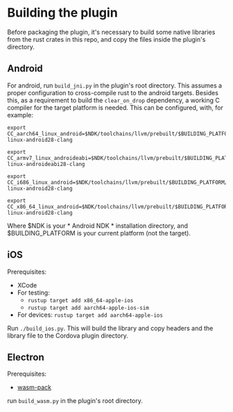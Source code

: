 # Building the plugin

Before packaging the plugin, it's necessary to build some native libraries from the rust crates in this repo, and copy the files inside the plugin's directory.

## Android

For android, run `build_jni.py` in the plugin's root directory. This assumes a proper configuration to cross-compile rust to the android targets. Besides this, as a requirement to build the `clear_on_drop` dependency, a working C compiler for the target platform is needed. This can be configured, with, for example:

```
export CC_aarch64_linux_android=$NDK/toolchains/llvm/prebuilt/$BUILDING_PLATFORM/bin/aarch64-linux-android28-clang

export CC_armv7_linux_androideabi=$NDK/toolchains/llvm/prebuilt/$BUILDING_PLATFORM/bin/armv7a-linux-androideabi28-clang

export CC_i686_linux_android=$NDK/toolchains/llvm/prebuilt/$BUILDING_PLATFORM/bin/i686-linux-android28-clang

export CC_x86_64_linux_android=$NDK/toolchains/llvm/prebuilt/$BUILDING_PLATFORM/bin/x86_64-linux-android28-clang
```

Where $NDK is your * Android NDK * installation directory, and $BUILDING_PLATFORM is your current platform (not the target).

## iOS

Prerequisites:

- XCode
- For testing:
  - `rustup target add x86_64-apple-ios`
  - `rustup target add aarch64-apple-ios-sim`
- For devices: `rustup target add aarch64-apple-ios`

Run `./build_ios.py`. This will build the library and copy headers and the
library file to the Cordova plugin directory.

## Electron

Prerequisites:

* [wasm-pack](https://github.com/rustwasm/wasm-pack)

run `build_wasm.py` in the plugin's root directory.
